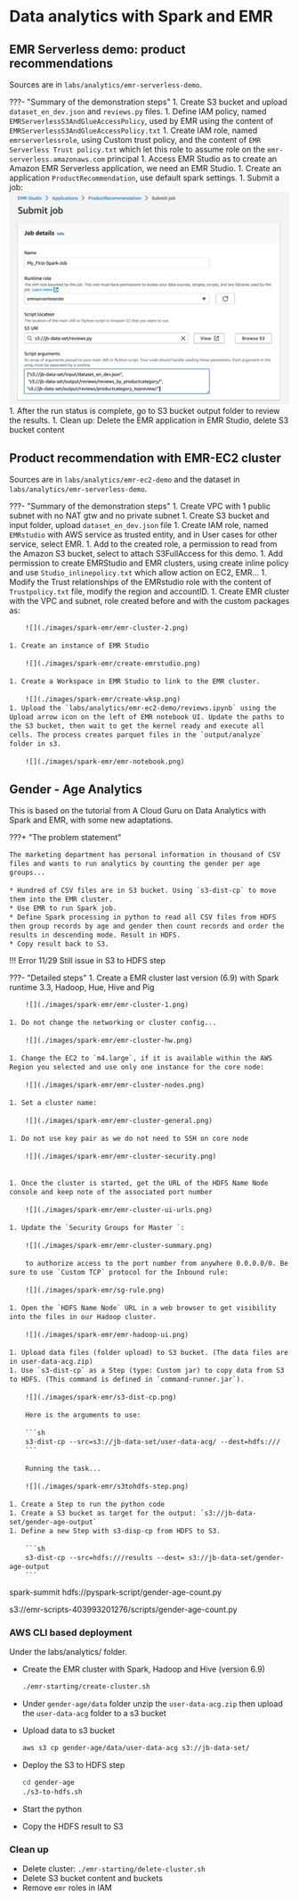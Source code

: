 # Data analytics with Spark and EMR

## EMR Serverless demo: product recommendations

Sources are in `labs/analytics/emr-serverless-demo`. 

???- "Summary of the demonstration steps"
    1. Create S3 bucket and upload `dataset_en_dev.json` and `reviews.py` files.
    1. Define IAM policy, named `EMRServerlessS3AndGlueAccessPolicy`, used by EMR using the content of `EMRServerlessS3AndGlueAccessPolicy.txt`
    1. Create IAM role, named `emrserverlessrole`, using Custom trust policy, and the content of `EMR Serverless Trust policy.txt` which let this role to assume role on the `emr-serverless.amazonaws.com` principal
    1. Access EMR Studio as to create an Amazon EMR Serverless application, we need an EMR Studio.
    1. Create an application `ProductRecommendation`, use default spark settings.
    1. Submit a job: 
        ![](./images/spark-emr/emr-serverless-job-1.png)
    1. After the run status is complete, go to S3 bucket output folder to review the results.
    1. Clean up: Delete the EMR application in EMR Studio, delete S3 bucket content 

## Product recommendation with EMR-EC2 cluster

Sources are in `labs/analytics/emr-ec2-demo` and the dataset in `labs/analytics/emr-serverless-demo`.

???- "Summary of the demonstration steps"
    1. Create VPC with 1 public subnet with no  NAT gtw and no private subnet
    1. Create S3 bucket and input folder, upload `dataset_en_dev.json` file
    1. Create IAM role, named `EMRstudio` with AWS service as trusted entity, and in User cases for other service, select EMR.
    1. Add to the created role, a permission to read from the Amazon S3 bucket, select to attach S3FullAccess for this demo.
    1. Add permission to create EMRStudio and EMR clusters, using create inline policy and use `Studio_inlinepolicy.txt` which allow action on EC2, EMR...
    1. Modify the Trust relationships of the EMRstudio role with the content of `Trustpolicy.txt` file, modify the region and accountID.
    1. Create EMR cluster with the VPC and subnet, role created before and with the custom packages as:

        ![](./images/spark-emr/emr-cluster-2.png)
    
    1. Create an instance of EMR Studio
    
        ![](./images/spark-emr/create-emrstudio.png) 

    1. Create a Workspace in EMR Studio to link to the EMR cluster.

        ![](./images/spark-emr/create-wksp.png)
    1. Upload the `labs/analytics/emr-ec2-demo/reviews.ipynb` using the Upload arrow icon on the left of EMR notebook UI. Update the paths to the S3 bucket, then wait to get the kernel ready and execute all cells. The process creates parquet files in the `output/analyze` folder in s3.

        ![](./images/spark-emr/emr-notebook.png)

## Gender - Age Analytics

This is based on the tutorial from A Cloud Guru on Data Analytics with Spark and EMR, with some new adaptations.  

???+ "The problem statement"

    The marketing department has personal information in thousand of CSV files and wants to run analytics by counting the gender per age groups...

    * Hundred of CSV files are in S3 bucket. Using `s3-dist-cp` to move them into the EMR cluster.
    * Use EMR to run Spark job.
    * Define Spark processing in python to read all CSV files from HDFS then group records by age and gender then count records and order the results in descending mode. Result in HDFS.
    * Copy result back to S3.

!!! Error
    11/29 Still issue in S3 to HDFS step

???- "Detailed steps"
    1. Create a EMR cluster last version (6.9) with Spark runtime 3.3, Hadoop, Hue, Hive and Pig

        ![](./images/spark-emr/emr-cluster-1.png)

    1. Do not change the networking or cluster config...

        ![](./images/spark-emr/emr-cluster-hw.png)

    1. Change the EC2 to `m4.large`, if it is available within the AWS Region you selected and use only one instance for the core node:

        ![](./images/spark-emr/emr-cluster-nodes.png)

    1. Set a cluster name:

        ![](./images/spark-emr/emr-cluster-general.png)

    1. Do not use key pair as we do not need to SSH on core node

        ![](./images/spark-emr/emr-cluster-security.png)


    1. Once the cluster is started, get the URL of the HDFS Name Node console and keep note of the associated port number

        ![](./images/spark-emr/emr-cluster-ui-urls.png)

    1. Update the `Security Groups for Master `: 

        ![](./images/spark-emr/emr-cluster-summary.png)

        to authorize access to the port number from anywhere 0.0.0.0/0. Be sure to use `Custom TCP` protocol for the Inbound rule:

        ![](./images/spark-emr/sg-rule.png)

    1. Open the `HDFS Name Node` URL in a web browser to get visibility into the files in our Hadoop cluster.

        ![](./images/spark-emr/emr-hadoop-ui.png)

    1. Upload data files (folder upload) to S3 bucket. (The data files are in user-data-acg.zip)
    1. Use `s3-dist-cp` as a Step (type: Custom jar) to copy data from S3 to HDFS. (This command is defined in `command-runner.jar`).

        ![](./images/spark-emr/s3-dist-cp.png)

        Here is the arguments to use:

        ```sh
        s3-dist-cp --src=s3://jb-data-set/user-data-acg/ --dest=hdfs:///
        ```

        Running the task...

        ![](./images/spark-emr/s3tohdfs-step.png)

    1. Create a Step to run the python code
    1. Create a S3 bucket as target for the output: `s3://jb-data-set/gender-age-output`
    1. Define a new Step with s3-disp-cp from HDFS to S3. 

        ```sh
        s3-dist-cp --src=hdfs:///results --dest= s3://jb-data-set/gender-age-output
        ```



spark-summit hdfs://pyspark-script/gender-age-count.py

s3://emr-scripts-403993201276/scripts/gender-age-count.py 

### AWS CLI based deployment

Under the labs/analytics/ folder.

* Create the EMR cluster with Spark, Hadoop and Hive (version 6.9)

    ```sh
    ./emr-starting/create-cluster.sh
    ```

* Under `gender-age/data` folder unzip the `user-data-acg.zip` then upload the `user-data-acg` folder to a s3 bucket
* Upload data to s3 bucket

    ```sh
    aws s3 cp gender-age/data/user-data-acg s3://jb-data-set/
    ```

* Deploy the S3 to HDFS step

    ```sh
    cd gender-age
    ./s3-to-hdfs.sh
    ```
    
* Start the python
* Copy the HDFS result to S3

### Clean up

* Delete cluster: `./emr-starting/delete-cluster.sh`
* Delete S3 bucket content and buckets
* Remove `emr` roles in IAM
